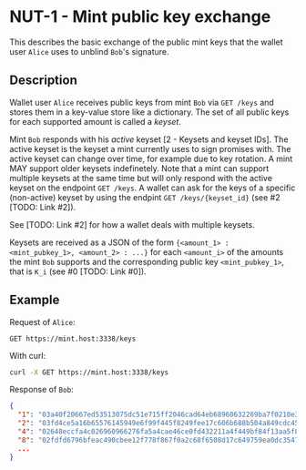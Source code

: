 # NUT-1 - Mint public key exchange

This describes the basic exchange of the public mint keys that the wallet user `Alice` uses to unblind `Bob`'s signature.

## Description

Wallet user `Alice` receives public keys from mint `Bob` via `GET /keys` and stores them in a key-value store like a dictionary. The set of all public keys for each supported amount is called a *keyset*.

Mint `Bob` responds with his *active* keyset [2 - Keysets and keyset IDs]. The active keyset is the keyset a mint currently uses to sign promises with. The active keyset can change over time, for example due to key rotation. A mint MAY support older keysets indefinetely. Note that a mint can support multiple keysets at the same time but will only respond with the active keyset on the endpoint `GET /keys`. A wallet can ask for the keys of a specific (non-active) keyset by using the endpint `GET /keys/{keyset_id}` (see #2 [TODO: Link #2]).

See [TODO: Link #2] for how a wallet deals with multiple keysets.

Keysets are received as a JSON of the form `{<amount_1> : <mint_pubkey_1>, <amount_2> : ...}` for each `<amount_i>` of the amounts the mint `Bob` supports and the corresponding public key `<mint_pubkey_1>`, that is `K_i` (see #0 [TODO: Link #0]). 

## Example

Request of `Alice`:

```http
GET https://mint.host:3338/keys
```

With curl:

```bash
curl -X GET https://mint.host:3338/keys
```

Response of `Bob`:

```json
{
  "1": "03a40f20667ed53513075dc51e715ff2046cad64eb68960632269ba7f0210e38bc",
  "2": "03fd4ce5a16b65576145949e6f99f445f8249fee17c606b688b504a849cdc452de",
  "4": "02648eccfa4c026960966276fa5a4cae46ce0fd432211a4f449bf84f13aa5f8303",
  "8": "02fdfd6796bfeac490cbee12f778f867f0a2c68f6508d17c649759ea0dc3547528",
  ...
}
```

[00]: 00.md
[01]: 02.md
[03]: 03.md
[04]: 04.md
[05]: 05.md
[06]: 06.md
[07]: 07.md
[08]: 08.md
[09]: 09.md
[10]: 10.md
[11]: 11.md
[12]: 12.md
[13]: 13.md
[14]: 14.md
[15]: 15.md
[16]: 16.md
[17]: 17.md
[18]: 18.md
[19]: 19.md
[20]: 20.md